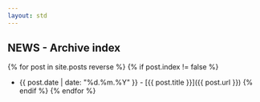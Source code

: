 ```yaml
---
layout: std
---
```


<div class="page-header">
 <h2>NEWS - Archive index</h2>
</div>

{% for post in site.posts reverse %}
{% if post.index != false %}
* {{ post.date | date: "%d.%m.%Y" }} - [{{ post.title }}]({{ post.url }})
{% endif %}
{% endfor %}
